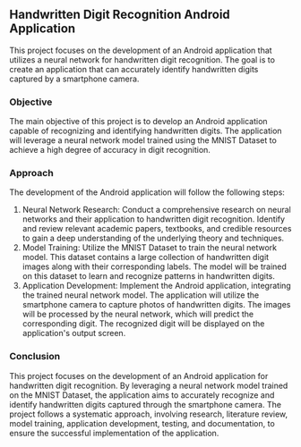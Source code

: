 ## Handwritten Digit Recognition Android Application

<p>This project focuses on the development of an Android application that utilizes a neural network for handwritten digit recognition. The goal is to create an application that can accurately identify handwritten digits captured by a smartphone camera.</p>
<h3>Objective</h3>

<p>The main objective of this project is to develop an Android application capable of recognizing and identifying handwritten digits. The application will leverage a neural network model trained using the MNIST Dataset to achieve a high degree of accuracy in digit recognition.</p>
 <h3>Approach</h3>

The development of the Android application will follow the following steps:

<ol>
    <li> Neural Network Research: Conduct a comprehensive research on neural networks and their application to handwritten digit recognition. Identify and review relevant academic papers, textbooks, and credible resources to gain a deep understanding of the underlying theory and techniques.</li>
    <li> Model Training: Utilize the MNIST Dataset to train the neural network model. This dataset contains a large collection of handwritten digit images along with their corresponding labels. The model will be trained on this dataset to learn and recognize patterns in handwritten digits.</li>
    <li> Application Development: Implement the Android application, integrating the trained neural network model. The application will utilize the smartphone camera to capture photos of handwritten digits. The images will be processed by the neural network, which will predict the corresponding digit. The recognized digit will be displayed on the application's output screen.</li>
</ol>
<h3>Conclusion</h3>
This project focuses on the development of an Android application for handwritten digit recognition. By leveraging a neural network model trained on the MNIST Dataset, the application aims to accurately recognize and identify handwritten digits captured through the smartphone camera. The project follows a systematic approach, involving research, literature review, model training, application development, testing, and documentation, to ensure the successful implementation of the application.
